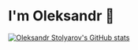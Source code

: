 # I'm Oleksandr 👋

[![Oleksandr Stolyarov's GitHub stats](https://github-readme-stats.vercel.app/api?username=sasha39612)](https://github.com/sasha39612/github-readme-stats)
